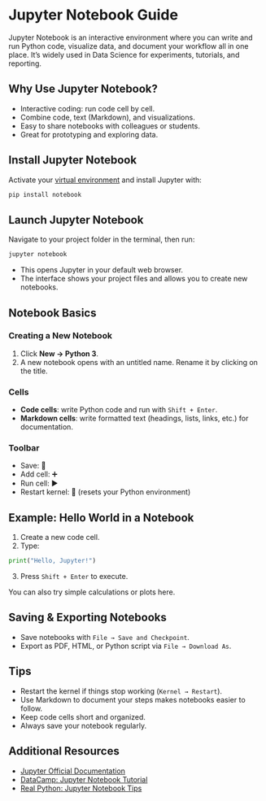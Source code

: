 # Jupyter Notebook Guide

Jupyter Notebook is an interactive environment where you can write and run Python code, visualize data, and document your workflow all in one place. It’s widely used in Data Science for experiments, tutorials, and reporting.

## Why Use Jupyter Notebook?

- Interactive coding: run code cell by cell.
- Combine code, text (Markdown), and visualizations.
- Easy to share notebooks with colleagues or students.
- Great for prototyping and exploring data.

## Install Jupyter Notebook

Activate your [virtual environment](venv_guide.md) and install Jupyter with:

```bash
pip install notebook
```

## Launch Jupyter Notebook

Navigate to your project folder in the terminal, then run:

```bash
jupyter notebook
```

- This opens Jupyter in your default web browser.
- The interface shows your project files and allows you to create new notebooks.

## Notebook Basics

### Creating a New Notebook

1. Click **New → Python 3**.
2. A new notebook opens with an untitled name. Rename it by clicking on the title.

### Cells

- **Code cells**: write Python code and run with `Shift + Enter`.
- **Markdown cells**: write formatted text (headings, lists, links, etc.) for documentation.

### Toolbar

- Save: 💾
- Add cell: ➕
- Run cell: ▶️
- Restart kernel: 🔄 (resets your Python environment)

## Example: Hello World in a Notebook

1. Create a new code cell.
2. Type:

```python
print("Hello, Jupyter!")
```

3. Press `Shift + Enter` to execute.

You can also try simple calculations or plots here.

## Saving & Exporting Notebooks

- Save notebooks with `File → Save and Checkpoint`.
- Export as PDF, HTML, or Python script via `File → Download As`.

## Tips

- Restart the kernel if things stop working (`Kernel → Restart`).
- Use Markdown to document your steps makes notebooks easier to follow.
- Keep code cells short and organized.
- Always save your notebook regularly.

## Additional Resources

- [Jupyter Official Documentation](https://docs.jupyter.org/en/latest/)
- [DataCamp: Jupyter Notebook Tutorial](https://www.datacamp.com/community/tutorials/tutorial-jupyter-notebook)
- [Real Python: Jupyter Notebook Tips](https://realpython.com/jupyter-notebook-introduction/)
